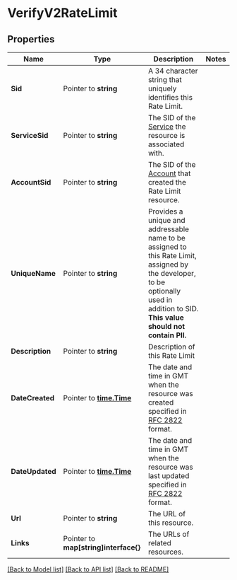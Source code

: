 # VerifyV2RateLimit

## Properties

Name | Type | Description | Notes
------------ | ------------- | ------------- | -------------
**Sid** | Pointer to **string** | A 34 character string that uniquely identifies this Rate Limit. |
**ServiceSid** | Pointer to **string** | The SID of the [Service](https://www.twilio.com/docs/verify/api/service) the resource is associated with. |
**AccountSid** | Pointer to **string** | The SID of the [Account](https://www.twilio.com/docs/iam/api/account) that created the Rate Limit resource. |
**UniqueName** | Pointer to **string** | Provides a unique and addressable name to be assigned to this Rate Limit, assigned by the developer, to be optionally used in addition to SID. **This value should not contain PII.** |
**Description** | Pointer to **string** | Description of this Rate Limit |
**DateCreated** | Pointer to [**time.Time**](time.Time.md) | The date and time in GMT when the resource was created specified in [RFC 2822](https://www.ietf.org/rfc/rfc2822.txt) format. |
**DateUpdated** | Pointer to [**time.Time**](time.Time.md) | The date and time in GMT when the resource was last updated specified in [RFC 2822](https://www.ietf.org/rfc/rfc2822.txt) format. |
**Url** | Pointer to **string** | The URL of this resource. |
**Links** | Pointer to **map[string]interface{}** | The URLs of related resources. |

[[Back to Model list]](../README.md#documentation-for-models) [[Back to API list]](../README.md#documentation-for-api-endpoints) [[Back to README]](../README.md)


